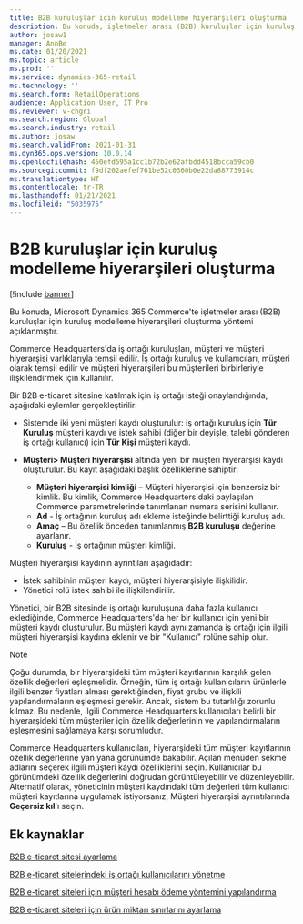 ```yaml
---
title: B2B kuruluşlar için kuruluş modelleme hiyerarşileri oluşturma
description: Bu konuda, işletmeler arası (B2B) kuruluşlar için kuruluş modelleme hiyerarşileri oluşturma yöntemi açıklanmıştır.
author: josaw1
manager: AnnBe
ms.date: 01/20/2021
ms.topic: article
ms.prod: ''
ms.service: dynamics-365-retail
ms.technology: ''
ms.search.form: RetailOperations
audience: Application User, IT Pro
ms.reviewer: v-chgri
ms.search.region: Global
ms.search.industry: retail
ms.author: josaw
ms.search.validFrom: 2021-01-31
ms.dyn365.ops.version: 10.0.14
ms.openlocfilehash: 450efd595a1cc1b72b2e62afbdd4518bcca59cb0
ms.sourcegitcommit: f9df202aefef761be52c0360b0e22da88773914c
ms.translationtype: HT
ms.contentlocale: tr-TR
ms.lasthandoff: 01/21/2021
ms.locfileid: "5035975"
---
```

# <a name="create-org-modeling-hierarchies-for-b2b-organizations"></a>B2B kuruluşlar için kuruluş modelleme hiyerarşileri oluşturma

[!include [banner](../../includes/banner.md)]

Bu konuda, Microsoft Dynamics 365 Commerce'te işletmeler arası (B2B) kuruluşlar için kuruluş modelleme hiyerarşileri oluşturma yöntemi açıklanmıştır.

Commerce Headquarters'da iş ortağı kuruluşları, müşteri ve müşteri hiyerarşisi varlıklarıyla temsil edilir. İş ortağı kuruluş ve kullanıcıları, müşteri olarak temsil edilir ve müşteri hiyerarşileri bu müşterileri birbirleriyle ilişkilendirmek için kullanılır.

Bir B2B e-ticaret sitesine katılmak için iş ortağı isteği onaylandığında, aşağıdaki eylemler gerçekleştirilir:

- Sistemde iki yeni müşteri kaydı oluşturulur: iş ortağı kuruluş için **Tür Kuruluş** müşteri kaydı ve istek sahibi (diğer bir deyişle, talebi gönderen iş ortağı kullanıcı) için **Tür Kişi** müşteri kaydı.
- **Müşteri\> Müşteri hiyerarşisi** altında yeni bir müşteri hiyerarşisi kaydı oluşturulur. Bu kayıt aşağıdaki başlık özelliklerine sahiptir:

    - **Müşteri hiyerarşisi kimliği** – Müşteri hiyerarşisi için benzersiz bir kimlik. Bu kimlik, Commerce Headquarters'daki paylaşılan Commerce parametrelerinde tanımlanan numara serisini kullanır.
    - **Ad** - İş ortağının kuruluş adı ekleme isteğinde belirttiği kuruluş adı.
    - **Amaç** – Bu özellik önceden tanımlanmış **B2B kuruluşu** değerine ayarlanır.
    - **Kuruluş** - İş ortağının müşteri kimliği.

Müşteri hiyerarşisi kaydının ayrıntıları aşağıdadır:

- İstek sahibinin müşteri kaydı, müşteri hiyerarşisiyle ilişkilidir.
- Yönetici rolü istek sahibi ile ilişkilendirilir.

Yönetici, bir B2B sitesinde iş ortağı kuruluşuna daha fazla kullanıcı eklediğinde, Commerce Headquarters'da her bir kullanıcı için yeni bir müşteri kaydı oluşturulur. Bu müşteri kaydı aynı zamanda iş ortağı için ilgili müşteri hiyerarşisi kaydına eklenir ve bir "Kullanıcı" rolüne sahip olur.

> [!NOTE]
> Çoğu durumda, bir hiyerarşideki tüm müşteri kayıtlarının karşılık gelen özellik değerleri eşleşmelidir. Örneğin, tüm iş ortağı kullanıcıların ürünlerle ilgili benzer fiyatları alması gerektiğinden, fiyat grubu ve ilişkili yapılandırmaların eşleşmesi gerekir. Ancak, sistem bu tutarlılığı zorunlu kılmaz. Bu nedenle, ilgili Commerce Headquarters kullanıcıları belirli bir hiyerarşideki tüm müşteriler için özellik değerlerinin ve yapılandırmaların eşleşmesini sağlamaya karşı sorumludur.

Commerce Headquarters kullanıcıları, hiyerarşideki tüm müşteri kayıtlarının özellik değerlerine yan yana görünümde bakabilir. Açılan menüden sekme adlarını seçerek ilgili müşteri kaydı özelliklerini seçin. Kullanıcılar bu görünümdeki özellik değerlerini doğrudan görüntüleyebilir ve düzenleyebilir. Alternatif olarak, yöneticinin müşteri kaydındaki tüm değerleri tüm kullanıcı müşteri kayıtlarına uygulamak istiyorsanız, Müşteri hiyerarşisi ayrıntılarında **Geçersiz kıl**'ı seçin.

## <a name="additional-resources"></a>Ek kaynaklar

[B2B e-ticaret sitesi ayarlama](set-up-b2b-site.md)

[B2B e-ticaret sitelerindeki iş ortağı kullanıcılarını yönetme](manage-b2b-users.md)

[B2B e-ticaret siteleri için müşteri hesabı ödeme yöntemini yapılandırma](payment-method.md)

[B2B e-ticaret siteleri için ürün miktarı sınırlarını ayarlama](quantity-limits.md)
